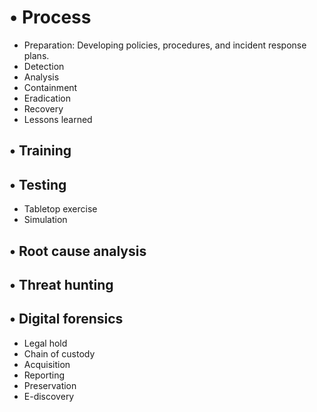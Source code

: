 # • Process
- Preparation: Developing policies, procedures, and incident response plans.
- Detection
- Analysis
- Containment
- Eradication
- Recovery
- Lessons learned
## • Training
## • Testing
- Tabletop exercise
- Simulation
## • Root cause analysis
## • Threat hunting
## • Digital forensics
- Legal hold
- Chain of custody
- Acquisition
- Reporting
- Preservation
- E-discovery
